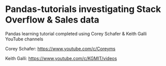 # Pandas-tutorials investigating Stack Overflow & Sales data
Pandas learning tutorial completed using Corey Schafer & Keith Galli YouTube channels

Corey Schafer: https://www.youtube.com/c/Coreyms

Keith Galli: https://www.youtube.com/c/KGMIT/videos
